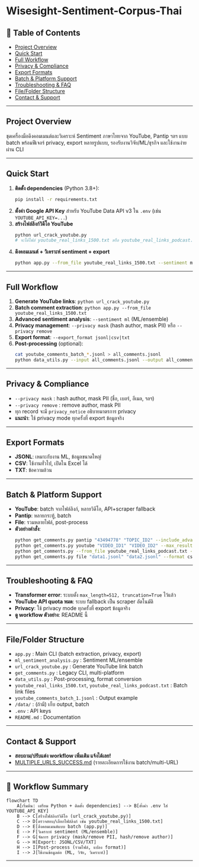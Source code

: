 # Wisesight-Sentiment-Corpus-Thai

## 📑 Table of Contents
- [Project Overview](#project-overview)
- [Quick Start](#quick-start)
- [Full Workflow](#full-workflow)
- [Privacy & Compliance](#privacy--compliance)
- [Export Formats](#export-formats)
- [Batch & Platform Support](#batch--platform-support)
- [Troubleshooting & FAQ](#troubleshooting--faq)
- [File/Folder Structure](#filefolder-structure)
- [Contact & Support](#contact--support)

---

## Project Overview
ชุดเครื่องมือดึงคอมเมนต์และวิเคราะห์ Sentiment ภาษาไทยจาก YouTube, Pantip ฯลฯ แบบ batch พร้อมฟีเจอร์ privacy, export หลายรูปแบบ, รองรับงานวิจัย/ML/ธุรกิจ และใช้งานง่ายผ่าน CLI

---

## Quick Start
1. **ติดตั้ง dependencies** (Python 3.8+):
   ```bash
   pip install -r requirements.txt
   ```
2. **ตั้งค่า Google API Key** สำหรับ YouTube Data API v3 ใน `.env` (เช่น `YOUTUBE_API_KEY=...`)
3. **สร้างไฟล์ลิงก์วิดีโอ YouTube**
   ```bash
   python url_crack_youtube.py
   # จะได้ไฟล์ youtube_real_links_1500.txt หรือ youtube_real_links_podcast.txt
   ```
4. **ดึงคอมเมนต์ + วิเคราะห์ sentiment + export**
   ```bash
   python app.py --from_file youtube_real_links_1500.txt --sentiment ml --privacy mask --export_format jsonl
   ```

---

## Full Workflow
1. **Generate YouTube links**: `python url_crack_youtube.py`
2. **Batch comment extraction**: `python app.py --from_file youtube_real_links_1500.txt`
3. **Advanced sentiment analysis**: `--sentiment ml` (ML/ensemble)
4. **Privacy management**: `--privacy mask` (hash author, mask PII) หรือ `--privacy remove`
5. **Export format**: `--export_format jsonl|csv|txt`
6. **Post-processing** (optional):
   ```bash
   cat youtube_comments_batch_*.jsonl > all_comments.jsonl
   python data_utils.py --input all_comments.jsonl --output all_comments.csv --format csv
   ```

---

## Privacy & Compliance
- `--privacy mask` : hash author, mask PII (ชื่อ, เบอร์, อีเมล, ฯลฯ)
- `--privacy remove` : remove author, mask PII
- ทุก record จะมี `privacy_notice` อธิบายมาตรการ privacy
- **แนะนำ**: ใช้ privacy mode ทุกครั้งที่ export ข้อมูลจริง

---

## Export Formats
- **JSONL**: เหมาะกับงาน ML, ข้อมูลขนาดใหญ่
- **CSV**: ใช้งานทั่วไป, เปิดใน Excel ได้
- **TXT**: ข้อความล้วน

---

## Batch & Platform Support
- **YouTube**: batch จากไฟล์ลิงก์, หลายวิดีโอ, API+scraper fallback
- **Pantip**: หลายกระทู้, batch
- **File**: รวมหลายไฟล์, post-process
- **ตัวอย่างคำสั่ง**:
  ```bash
  python get_comments.py pantip "43494778" "TOPIC_ID2" --include_advanced_sentiment
  python get_comments.py youtube "VIDEO_ID1" "VIDEO_ID2" --max_results 100
  python get_comments.py --from_file youtube_real_links_podcast.txt --advanced_sentiment --export_format jsonl
  python get_comments.py file "data1.jsonl" "data2.jsonl" --format csv
  ```

---

## Troubleshooting & FAQ
- **Transformer error**: ระบบตั้ง `max_length=512, truncation=True` ไว้แล้ว
- **YouTube API quota หมด**: ระบบ fallback เป็น scraper อัตโนมัติ
- **Privacy**: ใช้ privacy mode ทุกครั้งที่ export ข้อมูลจริง
- **ดู workflow ตัวอย่าง**: README นี้

---

## File/Folder Structure
- `app.py` : Main CLI (batch extraction, privacy, export)
- `ml_sentiment_analysis.py` : Sentiment ML/ensemble
- `url_crack_youtube.py` : Generate YouTube link batch
- `get_comments.py` : Legacy CLI, multi-platform
- `data_utils.py` : Post-processing, format conversion
- `youtube_real_links_1500.txt`, `youtube_real_links_podcast.txt` : Batch link files
- `youtube_comments_batch_1.jsonl` : Output example
- `/data/` : (ถ้ามี) เก็บ output, batch
- `.env` : API keys
- `README.md` : Documentation

---

## Contact & Support
- **สอบถาม/ปรับแต่ง workflow เพิ่มเติม แจ้งได้เลย!**
- [MULTIPLE_URLS_SUCCESS.md](MULTIPLE_URLS_SUCCESS.md) (รายละเอียดการใช้งาน batch/multi-URL)

---

## 🧠 Workflow Summary

```mermaid
flowchart TD
    A[เริ่มต้น: เตรียม Python + ติดตั้ง dependencies] --> B[ตั้งค่า .env ใส่ YOUTUBE_API_KEY]
    B --> C[สร้างไฟล์ลิงก์วิดีโอ (url_crack_youtube.py)]
    C --> D[ตรวจสอบ/เลือกไฟล์ลิงก์ เช่น youtube_real_links_1500.txt]
    D --> E[ดึงคอมเมนต์แบบ batch (app.py)]
    E --> F[วิเคราะห์ sentiment (ML/ensemble)]
    F --> G[จัดการ privacy (mask/remove PII, hash/remove author)]
    G --> H[Export: JSONL/CSV/TXT]
    H --> I[Post-process (รวมไฟล์, แปลง format)]
    I --> J[ใช้งานข้อมูลต่อ (ML, วิจัย, วิเคราะห์)]
```

---
